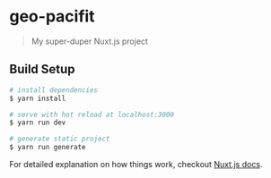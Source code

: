# geo-pacifit

> My super-duper Nuxt.js project

## Build Setup

``` bash
# install dependencies
$ yarn install

# serve with hot reload at localhost:3000
$ yarn run dev

# generate static project
$ yarn run generate
```

For detailed explanation on how things work, checkout [Nuxt.js docs](https://nuxtjs.org).
